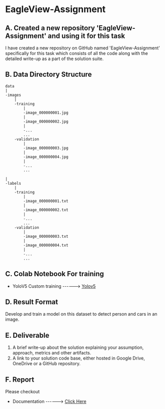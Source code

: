 # EagleView-Assignment

## A. Created a new repository 'EagleView-Assignment' and using it for this task

I have created a new repository on GitHub named 'EagleView-Assignment' specifically for this task which consists of all the code along with the detailed write-up as a part of the solution suite.

## B. Data Directory Structure

    data
    |
    -images
        |
        -training
            |
            -image_000000001.jpg
            |
            -image_000000002.jpg
            |
            -...
            ...
        -validation
            |
            -image_000000003.jpg
            |
            -image_000000004.jpg
            |
            -...
            ...

    |
    -labels
        |
        -training
            |
            -image_000000001.txt
            |
            -image_000000002.txt
            |
            -...
            ...
        -validation
            |
            -image_000000003.txt
            |
            -image_000000004.txt
            |
            -...
            ...

## C. Colab Notebook For training
* YoloV5 Custom training ------> [Yolov5](https://colab.research.google.com/drive/1s4yZPHw3xgrP3gU1JZWl9PLbqBb7JuqR#scrollTo=J1i1HTnS0aCY "yolov5")

## D. Result Format
Develop and train a model on this dataset to detect person and cars in an image.

## E. Deliverable
1. A brief write-up about the solution explaining your assumption, approach, metrics and other artifacts.
2. A link to your solution code base, either hosted in Google Drive, OneDrive or a GitHub repository.

## F. Report
Please checkout 
* Documentation ------> [Click Here](https://github.com/Harish-Soni1/EagleView-Assignment/blob/main/write_up.txt "Click Here")

